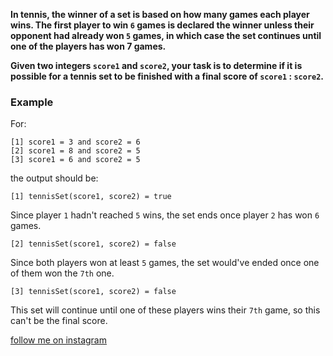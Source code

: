 **In tennis, the winner of a set is based on how many games each player wins. The first player to win `6` games is declared the winner unless their opponent had already won `5` games, in which case the set continues until one of the players has won 7 games.**

**Given two integers `score1` and `score2`, your task is to determine if it is possible for a tennis set to be finished with a final score of `score1` : `score2`.**
### Example

For:

```
[1] score1 = 3 and score2 = 6
[2] score1 = 8 and score2 = 5
[3] score1 = 6 and score2 = 5
```

the output should be:

```
[1] tennisSet(score1, score2) = true
```
Since player `1` hadn't reached `5` wins, the set ends once player `2` has won `6` games.

```
[2] tennisSet(score1, score2) = false
```
Since both players won at least `5` games, the set would've ended once one of them won the `7th` one.

```
[3] tennisSet(score1, score2) = false
```
This set will continue until one of these players wins their `7th` game, so this can't be the final score.

[follow me on instagram](https://www.instagram.com/9_tay)